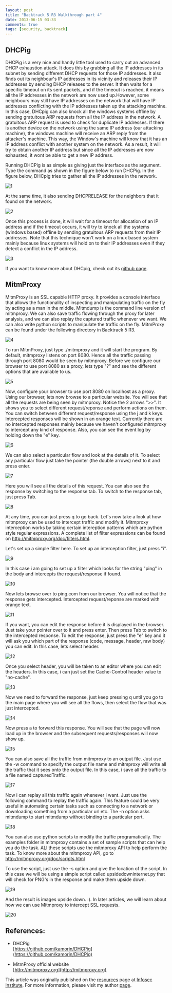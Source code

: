 ```yaml
---
layout: post
title: "Backtrack 5 R3 Walkthrough part 4"
date: 2013-06-15 03:33
comments: true
tags: [security, backtrack]
---
```


## DHCPig

DHCPig is a very nice and handy little tool used to carry out an advanced DHCP exhaustion attack. It does this by grabbing all the IP addresses in its subnet by sending different DHCP requests for those IP addresses. It also finds out its neighbour's IP addresses in its vicinity and releases their IP addresses by sending DHCP releases to the server. It then waits for a specific timeout on its sent packets, and if the timeout is reached, it means all the IP addresses in the network are now used up.However, some neighbours may still have IP addresses on the network that will have IP addresses conflicting with the IP addresses taken up the attacking machine. In this case, DHCpig can also knock all the windows systems offline by sending gratuitous ARP requests from all the IP address in the network. A gratuitous ARP request is used to check for duplicate IP addresses. If there is another device on the network using the same IP address (our attacking machine), the windows machine will receive an ARP reply from the attacker's machine. This way, the Window's machine will know that it has an IP address conflict with another system on the network. As a result, it will try to obtain another IP address but since all the IP addresses are now exhausted, it wont be able to get a new IP address.

<!--more-->

Running DHCPig is as simple as giving just the interface as the argument. Type the command as shown in the figure below to run DHCPig. In the figure below, DHCpig tries to gather all the IP addresses in the network.

![1]({{site.baseurl}}/images/posts/bt5r4/1.png)

At the same time, it also sending DHCPRELEASE for the neighbors that it found on the network.

![2]({{site.baseurl}}/images/posts/bt5r4/2.png)

Once this process is done, it will wait for a timeout for allocation of an IP address and if the timeout occurs, it will try to knock all the systems (windows based) offline by sending gratuitous ARP requests from their IP addresses. Note that this technique won't work on a linux based system mainly because linux systems will hold on to their IP addresses even if they detect a conflict in the IP address.

![3]({{site.baseurl}}/images/posts/bt5r4/3.png)

If you want to know more about DHCpig, check out its [github page](https://github.com/kamorin/DHCPig).

## MitmProxy

MitmProxy is an SSL capable HTTP proxy. It provides a console interface that allows the functionality of inspecting and manipulating traffic on the fly by acting as a man in the middle. Mitmdump is the command line version of mitmproxy. We can also save traffic flowing through the proxy for later analysis, and we can also replay the captured traffic whenever we want. We can also write python scripts to manipulate the traffic on the fly. MitmProxy can be found under the following directory in Backtrack 5 R3.

![4]({{site.baseurl}}/images/posts/bt5r4/4.png)

To run MitmProxy, just type ./mitmproxy and it will start the program. By default, mitmproxy listens on port 8080\. Hence all the traffic passing through port 8080 would be seen by mitmproxy. Before we configure our browser to use port 8080 as a proxy, lets type "?" and see the different options that are available to us.

![5]({{site.baseurl}}/images/posts/bt5r4/5.png)

Now, configure your browser to use port 8080 on localhost as a proxy. Using our browser, lets now browse to a particular website. You will see that all the requests are being seen by mitmproxy. Notice the 2 arrows ">>". It shows you to select different request/reponse and perform actions on them. You can switch between different request/response using the j and k keys. Intercepted responses will be shown in an orange text. Currently there are no intercepted responses mainly because we haven't configured mitmproxy to intercept any kind of response. Also, you can see the event log by holding down the "e" key.

![6]({{site.baseurl}}/images/posts/bt5r4/6.png)

We can also select a particular flow and look at the details of it. To select any particular flow just take the pointer (the double arrows) next to it and press enter.

![7]({{site.baseurl}}/images/posts/bt5r4/7.png)

Here you will see all the details of this request. You can also see the response by switching to the response tab. To switch to the response tab, just press Tab.

![8]({{site.baseurl}}/images/posts/bt5r4/8.png)

At any time, you can just press q to go back. Let's now take a look at how mitmproxy can be used to intercept traffic and modify it. Mitmproxy interception works by taking certain intereption patterns which are python style regular expressions. A complete list of filter expressions can be found on http://mitmproxy.org/doc/filters.html.

Let's set up a simple filter here. To set up an interception filter, just press "i".

![9]({{site.baseurl}}/images/posts/bt5r4/9.png)

In this case i am going to set up a filter which looks for the string "ping" in the body and intercepts the request/response if found.

![10]({{site.baseurl}}/images/posts/bt5r4/10.png)

Now lets browse over to ping.com from our browser. You will notice that the response gets intercepted. Intercepted request/reponse are marked with orange text.

![11]({{site.baseurl}}/images/posts/bt5r4/11.png)

If you want, you can edit the response before it is displayed in the browser. Just take your pointer over to it and press enter. Then press Tab to switch to the intercepted response. To edit the response, just press the "e" key and it will ask you which part of the response (code, message, header, raw body) you can edit. In this case, lets select header.

![12]({{site.baseurl}}/images/posts/bt5r4/12.png)

Once you select header, you will be taken to an editor where you can edit the headers. In this case, i can just set the Cache-Control header value to "no-cache".

![13]({{site.baseurl}}/images/posts/bt5r4/13.png)

Now we need to forward the response, just keep pressing q until you go to the main page where you will see all the flows, then select the flow that was just intercepted.

![14]({{site.baseurl}}/images/posts/bt5r4/14.png)

Now press a to forward this response. You will see that the page will now load up in the browser and the subsequent requests/responses will now show up.

![15]({{site.baseurl}}/images/posts/bt5r4/15.png)

You can also save all the traffic from mitmproxy to an output file. Just use the -w command to specify the output file name and mitmproxy will write all the traffic that it sees onto the output file. In this case, i save all the traffic to a file named capturedTraffic.

![17]({{site.baseurl}}/images/posts/bt5r4/17.png)

Now i can replay all this traffic again whenever i want. Just use the following command to replay the traffic again. This feature could be very useful in automating certain tasks such as connecting to a network or downloading something from a particular url etc. The -n option asks mitmdump to start mitmdump without binding to a particular port.

![18]({{site.baseurl}}/images/posts/bt5r4/18.png)

You can also use python scripts to modify the traffic programatically. The examples folder in mitmproxy contains a set of sample scripts that can help you do the task. ALl these scripts use the mitmproxy API to help perform the task. To know more about the mitmproxy API, go to http://mitmproxy.org/doc/scripts.html

To use the script, just use the -s option and give the location of the script. In this case we will be using a simple script called upsidedowninternet.py that will check for PNG's in the response and make them upside down.

![19]({{site.baseurl}}/images/posts/bt5r4/19.png)

And the result is images upside down. :). In later articles, we will learn about how we can use Mitmproxy to intercept SSL requests.

![20]({{site.baseurl}}/images/posts/bt5r4/20.png)

## References:

*   DHCPig  
    [https://github.com/kamorin/DHCPig](https://github.com/kamorin/DHCPig)

*   MitmProxy official website  
    [http://mitmproxy.org](http://mitmproxy.org)

This article was originally published on the [resources](http://resources.infosecinstitute.com/) page at [Infosec Institute](http://infosecinstitute.com/). For more information, please visit my author [page](http://resources.infosecinstitute.com/author/prateek/).